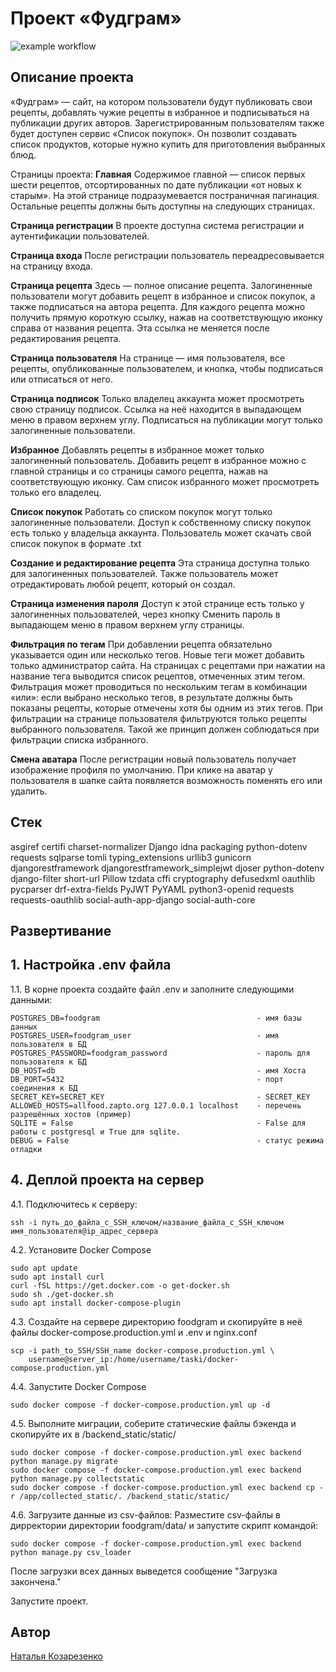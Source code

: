 # Проект «Фудграм»
![example workflow](https://github.com/NatalyaKozarezenko/foodgram/actions/workflows/main.yml/badge.svg)

## Описание проекта

«Фудграм» — сайт, на котором пользователи будут публиковать свои рецепты, добавлять чужие рецепты в избранное и подписываться на публикации других авторов. Зарегистрированным пользователям также будет доступен сервис «Список покупок». Он позволит создавать список продуктов, которые нужно купить для приготовления выбранных блюд.

Страницы проекта:
**Главная**
Содержимое главной — список первых шести рецептов, отсортированных по дате публикации «от новых к старым». На этой странице подразумевается постраничная пагинация. Остальные рецепты должны быть доступны на следующих страницах.

**Страница регистрации**
В проекте доступна система регистрации и аутентификации пользователей.

**Страница входа**
После регистрации пользователь переадресовывается на страницу входа.

**Страница рецепта**
Здесь — полное описание рецепта. Залогиненные пользователи могут добавить рецепт в избранное и список покупок, а также подписаться на автора рецепта. Для каждого рецепта можно получить прямую короткую ссылку, нажав на соответствующую иконку справа от названия рецепта. Эта ссылка не меняется после редактирования рецепта.

**Страница пользователя**
На странице — имя пользователя, все рецепты, опубликованные пользователем, и кнопка, чтобы подписаться или отписаться от него.

**Страница подписок**
Только владелец аккаунта может просмотреть свою страницу подписок. Ссылка на неё находится в выпадающем меню в правом верхнем углу.
Подписаться на публикации могут только залогиненные пользователи.

**Избранное**
Добавлять рецепты в избранное может только залогиненный пользователь. Добавить рецепт в избранное можно с главной страницы и со страницы самого рецепта, нажав на соответствующую иконку. Сам список избранного может просмотреть только его владелец.

**Список покупок**
Работать со списком покупок могут только залогиненные пользователи. Доступ к собственному списку покупок есть только у владельца аккаунта. Пользователь может скачать свой список покупок в формате .txt

**Создание и редактирование рецепта**
Эта страница доступна только для залогиненных пользователей. Также пользователь может отредактировать любой рецепт, который он создал.

**Страница изменения пароля**
Доступ к этой странице есть только у залогиненных пользователей, через кнопку Сменить пароль в выпадающем меню в правом верхнем углу страницы.

**Фильтрация по тегам**
При добавлении рецепта обязательно указывается один или несколько тегов. Новые теги может добавить только администратор сайта.
На страницах с рецептами при нажатии на название тега выводится список рецептов, отмеченных этим тегом. Фильтрация может проводиться по нескольким тегам в комбинации «или»: если выбрано несколько тегов, в результате должны быть показаны рецепты, которые отмечены хотя бы одним из этих тегов. 
При фильтрации на странице пользователя фильтруются только рецепты выбранного пользователя. Такой же принцип должен соблюдаться при фильтрации списка избранного.

**Смена аватара**
После регистрации новый пользователь получает изображение профиля по умолчанию. При клике на аватар у пользователя в шапке сайта появляется возможность поменять его или удалить.

## Стек
asgiref
certifi
charset-normalizer
Django
idna
packaging
python-dotenv
requests
sqlparse
tomli
typing_extensions
urllib3
gunicorn
djangorestframework
djangorestframework_simplejwt
djoser
python-dotenv
django-filter
short-url
Pillow
tzdata
cffi
cryptography
defusedxml
oauthlib
pycparser
drf-extra-fields
PyJWT
PyYAML
python3-openid
requests
requests-oauthlib
social-auth-app-django
social-auth-core


## Развертивание

## 1. Настройка .env файла
1.1. В корне проекта создайте файл .env и заполните следующими данными:

```
POSTGRES_DB=foodgram                                   - имя базы данных
POSTGRES_USER=foodgram_user                            - имя пользователя в БД
POSTGRES_PASSWORD=foodgram_password                    - пароль для пользователя к БД
DB_HOST=db                                             - имя Хоста
DB_PORT=5432                                           - порт соединения к БД
SECRET_KEY=SECRET_KEY                                  - SECRET_KEY
ALLOWED_HOSTS=allfood.zapto.org 127.0.0.1 localhost    - перечень разрешённых хостов (пример)
SQLITE = False                                         - False для работы с postgresql и True для sqlite.
DEBUG = False                                          - статус режима отладки  
```


## 4. Деплой проекта на сервер
4.1. Подключитесь к серверу:

```
ssh -i путь_до_файла_с_SSH_ключом/название_файла_с_SSH_ключом имя_пользователя@ip_адрес_сервера
```

4.2. Установите Docker Compose

```
sudo apt update
sudo apt install curl
curl -fSL https://get.docker.com -o get-docker.sh
sudo sh ./get-docker.sh
sudo apt install docker-compose-plugin
```

4.3. Создайте на сервере директорию foodgram и скопируйте в неё файлы docker-compose.production.yml и .env и nginx.conf

```
scp -i path_to_SSH/SSH_name docker-compose.production.yml \
    username@server_ip:/home/username/taski/docker-compose.production.yml
```

4.4. Запустите Docker Compose

```
sudo docker compose -f docker-compose.production.yml up -d
```

4.5. Выполните миграции, соберите статические файлы бэкенда и скопируйте их в /backend_static/static/

```
sudo docker compose -f docker-compose.production.yml exec backend python manage.py migrate
sudo docker compose -f docker-compose.production.yml exec backend python manage.py collectstatic
sudo docker compose -f docker-compose.production.yml exec backend cp -r /app/collected_static/. /backend_static/static/
```
4.6. Загрузите данные из csv-файлов:
Разместите csv-файлы в дирректории директории foodgram/data/ и запустите скрипт командой:

```
sudo docker compose -f docker-compose.production.yml exec backend python manage.py csv_loader
```
После загрузки всех данных выведется сообщение "Загрузка закончена."

Запустите проект.


## Автор
[Наталья Козарезенко](https://github.com/NatalyaKozarezenko/) 